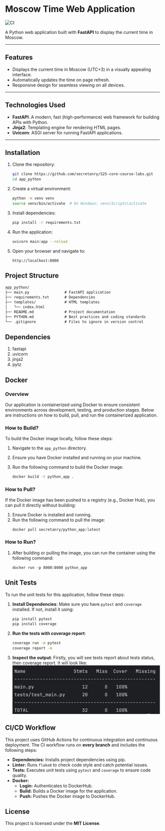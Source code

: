 # Moscow Time Web Application

![CI](https://github.com/secretanry/S25-core-cource-labs/actions/workflows/ci.yml/badge.svg)

A Python web application built with **FastAPI** to display the current time in Moscow.

---

## **Features**
- Displays the current time in Moscow (UTC+3) in a visually appealing interface.
- Automatically updates the time on page refresh.
- Responsive design for seamless viewing on all devices.

---

## **Technologies Used**
- **FastAPI**: A modern, fast (high-performance) web framework for building APIs with Python.
- **Jinja2**: Templating engine for rendering HTML pages.
- **Uvicorn**: ASGI server for running FastAPI applications.

---

## **Installation**

1. Clone the repository:
   ```bash
   git clone https://github.com/secretanry/S25-core-course-labs.git
   cd app_python
2. Create a virtual environment:
   ```bash
   python -m venv venv
   source venv/bin/activate  # On Windows: venv\Scripts\activate
3. Install dependencies:
   ```bash
   pip install -r requirements.txt
4. Run the application:
   ```bash
   uvicorn main:app --reload
5. Open your browser and navigate to:
   ```text
   http://localhost:8000

## **Project Structure**
```
app_python/
├── main.py                # FastAPI application
├── requirements.txt       # Dependencies
├── templates/             # HTML templates
│   └── index.html
├── README.md              # Project documentation
├── PYTHON.md              # Best practices and coding standards
└── .gitignore             # Files to ignore in version control
```


## **Dependencies**
1. fastapi
2. uvicorn
3. jinja2
4. pytz

## Docker

### Overview

Our application is containerized using Docker to ensure consistent environments across development, testing, and production stages. Below are instructions on how to build, pull, and run the containerized application.

### How to Build?

To build the Docker image locally, follow these steps:

1. Navigate to the `app_python` directory.
2. Ensure you have Docker installed and running on your machine.
3. Run the following command to build the Docker image:

   ```sh
   docker build -t python_app .
   ```
### How to Pull?

If the Docker image has been pushed to a registry (e.g., Docker Hub), you can pull it directly without building:

1. Ensure Docker is installed and running.
2. Run the following command to pull the image:
   ```shell
   docker pull secretanry/python_app:latest
   ```

### How to Run?
1. After building or pulling the image, you can run the container using the following command:
   ```shell
   docker run -p 8000:8000 python_app
   ```

## Unit Tests

To run the unit tests for this application, follow these steps:

1. **Install Dependencies**:
   Make sure you have `pytest` and `coverage` installed. If not, install it using:
   ```bash
   pip install pytest
   pip install coverage
   ```
2. **Run the tests with coverage report**:
   ```bash
   coverage run -m pytest
   coverage report -m
   ```
3. **Inspect the output**:
   Firstly, you will see tests report about tests status, then coverage report. It will look like:
   ![Report example]( ./static/report.png "Coverage Report")

## CI/CD Workflow

This project uses GitHub Actions for continuous integration and continuous deployment. The CI workflow runs on **every branch** and includes the following steps:

- **Dependencies:** Installs project dependencies using pip.
- **Linter:** Runs `flake8` to check code style and catch potential issues.
- **Tests:** Executes unit tests using `pytest` and `coverage` to ensure code quality.
- **Docker:** 
  - **Login:** Authenticates to DockerHub.
  - **Build:** Builds a Docker image for the application.
  - **Push:** Pushes the Docker image to DockerHub.


## **License**
This project is licensed under the **MIT License**.